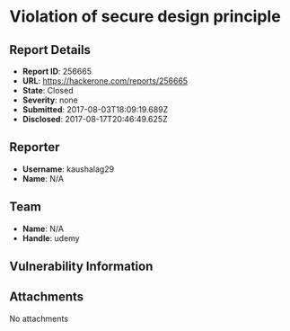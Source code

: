 # Violation of secure design principle

## Report Details
- **Report ID**: 256665
- **URL**: https://hackerone.com/reports/256665
- **State**: Closed
- **Severity**: none
- **Submitted**: 2017-08-03T18:09:19.689Z
- **Disclosed**: 2017-08-17T20:46:49.625Z

## Reporter
- **Username**: kaushalag29
- **Name**: N/A

## Team
- **Name**: N/A
- **Handle**: udemy

## Vulnerability Information


## Attachments
No attachments
